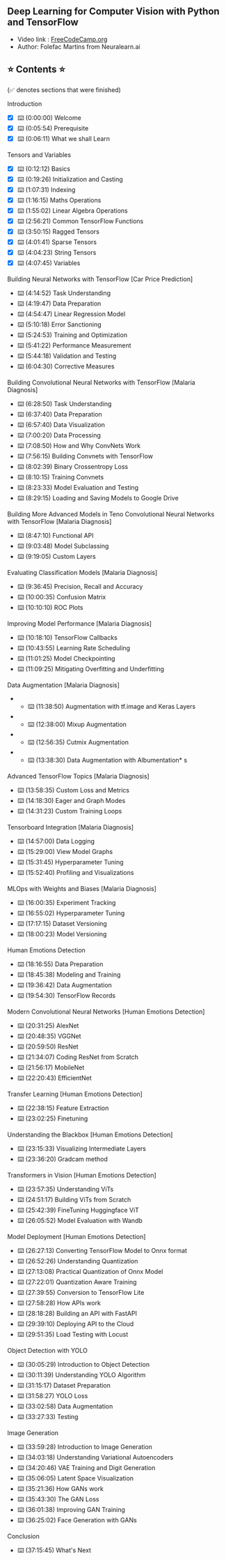 ## Deep Learning for Computer Vision with Python and TensorFlow
* Video link : [FreeCodeCamp.org](https://www.youtube.com/watch?v=IA3WxTTPXqQ)
* Author: Folefac Martins from Neuralearn.ai

## ⭐️ Contents ⭐️
(✅ denotes sections that were finished)

Introduction
* [x] ⌨️ (0:00:00) Welcome
* [x] ⌨️ (0:05:54) Prerequisite
* [x] ⌨️ (0:06:11) What we shall Learn

Tensors and Variables
* [x] ⌨️ (0:12:12) Basics
* [x] ⌨️ (0:19:26) Initialization and Casting
* [x] ⌨️ (1:07:31) Indexing
* [x] ⌨️ (1:16:15) Maths Operations
* [x] ⌨️ (1:55:02) Linear Algebra Operations
* [x] ⌨️ (2:56:21) Common TensorFlow Functions
* [x] ⌨️ (3:50:15) Ragged Tensors
* [x] ⌨️ (4:01:41) Sparse Tensors
* [x] ⌨️ (4:04:23) String Tensors
* [x] ⌨️ (4:07:45) Variables

Building Neural Networks with TensorFlow [Car Price Prediction]
* ⌨️ (4:14:52) Task Understanding
* ⌨️ (4:19:47) Data Preparation
* ⌨️ (4:54:47) Linear Regression Model
* ⌨️ (5:10:18) Error Sanctioning
* ⌨️ (5:24:53) Training and Optimization
* ⌨️ (5:41:22) Performance Measurement
* ⌨️ (5:44:18) Validation and Testing
* ⌨️ (6:04:30) Corrective Measures

Building Convolutional Neural Networks with TensorFlow [Malaria Diagnosis]
* ⌨️ (6:28:50) Task Understanding
* ⌨️ (6:37:40) Data Preparation
* ⌨️ (6:57:40) Data Visualization
* ⌨️ (7:00:20) Data Processing
* ⌨️ (7:08:50) How and Why ConvNets Work
* ⌨️ (7:56:15) Building Convnets with TensorFlow
* ⌨️ (8:02:39) Binary Crossentropy Loss
* ⌨️ (8:10:15) Training Convnets
* ⌨️ (8:23:33) Model Evaluation and Testing
* ⌨️ (8:29:15) Loading and Saving Models to Google Drive

Building More Advanced Models in Teno Convolutional Neural Networks with TensorFlow [Malaria Diagnosis]
* ⌨️ (8:47:10) Functional API
* ⌨️ (9:03:48) Model Subclassing
* ⌨️ (9:19:05) Custom Layers

Evaluating Classification Models [Malaria Diagnosis]
* ⌨️ (9:36:45) Precision, Recall and Accuracy
* ⌨️ (10:00:35) Confusion Matrix
* ⌨️ (10:10:10) ROC Plots

Improving Model Performance [Malaria Diagnosis]
* ⌨️ (10:18:10) TensorFlow Callbacks
* ⌨️ (10:43:55) Learning Rate Scheduling
* ⌨️ (11:01:25) Model Checkpointing
* ⌨️ (11:09:25) Mitigating Overfitting and Underfitting

Data Augmentation [Malaria Diagnosis]
* * ⌨️ (11:38:50) Augmentation with tf.image and Keras Layers
* * ⌨️ (12:38:00) Mixup Augmentation
* * ⌨️ (12:56:35) Cutmix Augmentation
* * ⌨️ (13:38:30) Data Augmentation with Albumentation* s

Advanced TensorFlow Topics [Malaria Diagnosis]
* ⌨️ (13:58:35) Custom Loss and Metrics
* ⌨️ (14:18:30) Eager and Graph Modes
* ⌨️ (14:31:23) Custom Training Loops

Tensorboard Integration [Malaria Diagnosis]
* ⌨️ (14:57:00) Data Logging
* ⌨️ (15:29:00) View Model Graphs
* ⌨️ (15:31:45) Hyperparameter Tuning
* ⌨️ (15:52:40) Profiling and Visualizations

MLOps with Weights and Biases [Malaria Diagnosis]
* ⌨️ (16:00:35) Experiment Tracking
* ⌨️ (16:55:02) Hyperparameter Tuning
* ⌨️ (17:17:15) Dataset Versioning
* ⌨️ (18:00:23) Model Versioning

Human Emotions Detection
* ⌨️ (18:16:55) Data Preparation
* ⌨️ (18:45:38) Modeling and Training
* ⌨️ (19:36:42) Data Augmentation
* ⌨️ (19:54:30) TensorFlow Records

Modern Convolutional Neural Networks [Human Emotions Detection]
* ⌨️ (20:31:25) AlexNet
* ⌨️ (20:48:35) VGGNet
* ⌨️ (20:59:50) ResNet
* ⌨️ (21:34:07) Coding ResNet from Scratch
* ⌨️ (21:56:17) MobileNet
* ⌨️ (22:20:43) EfficientNet

Transfer Learning [Human Emotions Detection]
* ⌨️ (22:38:15) Feature Extraction
* ⌨️ (23:02:25) Finetuning

Understanding the Blackbox [Human Emotions Detection]
* ⌨️ (23:15:33) Visualizing Intermediate Layers
* ⌨️ (23:36:20) Gradcam method

Transformers in Vision [Human Emotions Detection]
* ⌨️ (23:57:35) Understanding ViTs
* ⌨️ (24:51:17) Building ViTs from Scratch
* ⌨️ (25:42:39) FineTuning Huggingface ViT
* ⌨️ (26:05:52) Model Evaluation with Wandb

Model Deployment [Human Emotions Detection]
* ⌨️ (26:27:13) Converting TensorFlow Model to Onnx format
* ⌨️ (26:52:26) Understanding Quantization
* ⌨️ (27:13:08) Practical Quantization of Onnx Model
* ⌨️ (27:22:01) Quantization Aware Training
* ⌨️ (27:39:55) Conversion to TensorFlow Lite
* ⌨️ (27:58:28) How APIs work
* ⌨️ (28:18:28) Building an API with FastAPI
* ⌨️ (29:39:10) Deploying API to the Cloud
* ⌨️ (29:51:35) Load Testing with Locust

Object Detection with YOLO
* ⌨️ (30:05:29) Introduction to Object Detection
* ⌨️ (30:11:39) Understanding YOLO Algorithm
* ⌨️ (31:15:17) Dataset Preparation
* ⌨️ (31:58:27) YOLO Loss
* ⌨️ (33:02:58) Data Augmentation
* ⌨️ (33:27:33) Testing

Image Generation
* ⌨️ (33:59:28) Introduction to Image Generation
* ⌨️ (34:03:18) Understanding Variational Autoencoders
* ⌨️ (34:20:46) VAE Training and Digit Generation
* ⌨️ (35:06:05) Latent Space Visualization
* ⌨️ (35:21:36) How GANs work
* ⌨️ (35:43:30) The GAN Loss
* ⌨️ (36:01:38) Improving GAN Training
* ⌨️ (36:25:02) Face Generation with GANs

Conclusion
* ⌨️ (37:15:45) What's Next